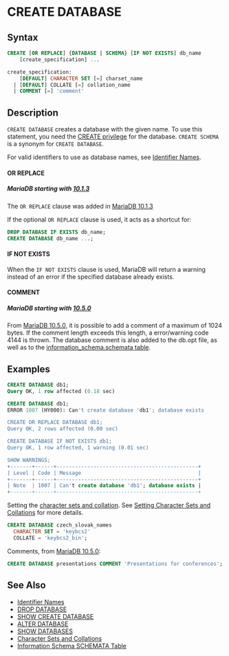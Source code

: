 # CREATE DATABASE

## Syntax

```sql
CREATE [OR REPLACE] {DATABASE | SCHEMA} [IF NOT EXISTS] db_name
    [create_specification] ...

create_specification:
    [DEFAULT] CHARACTER SET [=] charset_name
  | [DEFAULT] COLLATE [=] collation_name
  | COMMENT [=] 'comment'
```

## Description

`CREATE DATABASE` creates a database with the given name. To use this statement, you need the [CREATE privilege](/sql-statements-structure/sql-statements/account-management-sql-commands/grant/) for the database. `CREATE SCHEMA` is a synonym for `CREATE DATABASE`.

For valid identifiers to use as database names, see [Identifier Names](/sql-statements-structure/sql-language-structure/identifier-names/).

#### OR REPLACE

##### MariaDB starting with [10.1.3](/kb/en/mariadb-1013-release-notes/)

The `OR REPLACE` clause was added in [MariaDB 10.1.3](/kb/en/mariadb-1013-release-notes/)

If the optional `OR REPLACE` clause is used, it acts as a shortcut for:

```sql
DROP DATABASE IF EXISTS db_name;
CREATE DATABASE db_name ...;
```

#### IF NOT EXISTS

When the `IF NOT EXISTS` clause is used, MariaDB will return a warning instead of an error if the specified database already exists.

#### COMMENT

##### MariaDB starting with [10.5.0](/kb/en/mariadb-1050-release-notes/)

From [MariaDB 10.5.0](/kb/en/mariadb-1050-release-notes/), it is possible to add a comment of a maximum of 1024 bytes. If the comment length exceeds this length, a error/warning code 4144 is thrown. The database comment is also added to the db.opt file, as well as to the [information_schema.schemata table](/kb/en/information-schema-schemata-table/).

## Examples

```sql
CREATE DATABASE db1;
Query OK, 1 row affected (0.18 sec)

CREATE DATABASE db1;
ERROR 1007 (HY000): Can't create database 'db1'; database exists

CREATE OR REPLACE DATABASE db1;
Query OK, 2 rows affected (0.00 sec)

CREATE DATABASE IF NOT EXISTS db1;
Query OK, 1 row affected, 1 warning (0.01 sec)

SHOW WARNINGS;
+-------+------+----------------------------------------------+
| Level | Code | Message                                      |
+-------+------+----------------------------------------------+
| Note  | 1007 | Can't create database 'db1'; database exists |
+-------+------+----------------------------------------------+
```

Setting the [character sets and collation](/kb/en/data-types-character-sets-and-collations/). See [Setting Character Sets and Collations](/columns-storage-engines-and-plugins/data-types/string-data-types/character-sets/setting-character-sets-and-collations/) for more details.

```sql
CREATE DATABASE czech_slovak_names 
  CHARACTER SET = 'keybcs2'
  COLLATE = 'keybcs2_bin';
```

Comments, from [MariaDB 10.5.0](/kb/en/mariadb-1050-release-notes/):

```sql
CREATE DATABASE presentations COMMENT 'Presentations for conferences';
```

## See Also

- [Identifier Names](/sql-statements-structure/sql-language-structure/identifier-names/)
- [DROP DATABASE](/sql-statements-structure/sql-statements/data-definition/drop/drop-database/)
- [SHOW CREATE DATABASE](/sql-statements-structure/sql-statements/administrative-sql-statements/show/show-create-database/)
- [ALTER DATABASE](/sql-statements-structure/sql-statements/data-definition/alter/alter-database/)
- [SHOW DATABASES](/sql-statements-structure/sql-statements/administrative-sql-statements/show/show-databases/)
- [Character Sets and Collations](/kb/en/character-sets-and-collations/)
- [Information Schema SCHEMATA Table](/kb/en/information-schema-schemata-table/)